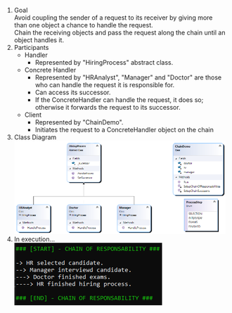 1. Goal<br>
   Avoid coupling the sender of a request to its receiver by giving more than one object a chance to handle the request.<br>
   Chain the receiving objects and pass the request along the chain until an object handles it.
2. Participants<br>
   - Handler<br>
     - Represented by "HiringProcess" abstract class.
   - Concrete Handler
     - Represented by "HRAnalyst", "Manager" and "Doctor" are those who can handle the request it is responsible for.
     - Can access its successor.
     - If the ConcreteHandler can handle the request, it does so; otherwise it forwards the request to its successor.
   - Client
     - Represented by "ChainDemo".
     - Initiates the request to a ConcreteHandler object on the chain
3. Class Diagram
   ![Class Diagram](ChainOfResponsability_ClassDiagram.png)
4. In execution...<br>
   ![Console App Execution](chainExecution.png)
